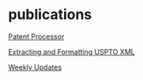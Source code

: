 publications
============

[Patent Processor](https://github.com/funginstitute/publications/raw/master/patentprocessor/patentprocessor.pdf)

[Extracting and Formatting USPTO XML](https://github.com/funginstitute/publications/raw/master/formatting_patent_data/extracting_formatting_uspto_xml.pdf)

[Weekly Updates](https://github.com/funginstitute/publications/blob/master/weeklyupdate/weeklyupdate.pdf)
